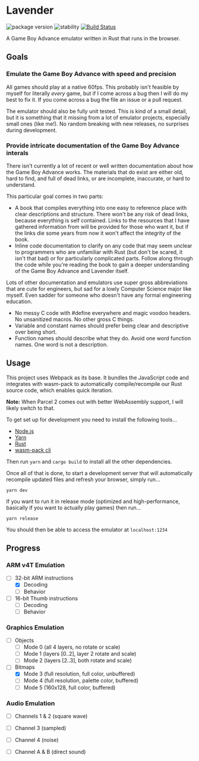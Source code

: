 # Lavender
![package version](https://img.shields.io/badge/lavender-v0.0.0-9394e4.svg)
![stability](https://img.shields.io/badge/stability-alpha-f2667b.svg)
[![Build Status](https://travis-ci.org/partheseas/lavender.svg?branch=master)](https://travis-ci.org/partheseas/lavender)

A Game Boy Advance emulator written in Rust that runs in the browser.

## Goals

### Emulate the Game Boy Advance with speed and precision
All games should play at a native 60fps. This probably isn't feasible by
myself for literally *every* game, but if I come across a bug then I will do my
best to fix it. If you come across a bug the file an issue or a pull request.

The emulator should also be fully unit tested. This is kind of a small detail,
but it is something that it missing from a lot of emulator projects,
especially small ones (like me!). No random breaking with new releases, no
surprises during development.

### Provide intricate documentation of the Game Boy Advance interals
There isn't currently a lot of recent or well written documentation about how
the Game Boy Advance works. The materials that do exist are either old, hard to
find, and full of dead links, or are incomplete, inaccurate, or hard to
understand.

This particular goal comes in two parts:
- A book that compiles everything into one easy to reference place
with clear descriptions and structure. There won't be any risk of dead links,
because everything is self contained. Links to the resources that I have
gathered information from will be provided for those who want it, but if the
links die some years from now it won't affect the integrity of the book.
- Inline code documentation to clarify on any code that may seem unclear to
programmers who are unfamiliar with Rust (but don't be scared, it isn't that
bad) or for particularly complicated parts. Follow along through the
code while you're reading the book to gain a deeper understanding of the
Game Boy Advance and Lavender itself.

Lots of other documentation and emulators use super gross abbreviations that
are cute for engineers, but sad for a lowly Computer Science major like myself.
Even sadder for someone who doesn't have any formal engineering education.
- No messy C code with #define everywhere and magic voodoo headers. No
unsanitized macros. No other gross C things.
- Variable and constant names should prefer being clear and descriptive over being short.
- Function names should describe what they do. Avoid one word function names.
One word is not a description.

## Usage
This project uses Webpack as its base. It bundles the JavaScript code and
integrates with wasm-pack to automatically compile/recompile our Rust source
code, which enables quick iteration.

**Note:** When Parcel 2 comes out with better WebAssembly support, I will likely
switch to that.

To get set up for development you need to install the following tools...

- [Node.js](https://nodejs.org)
- [Yarn](https://yarnpkg.com)
- [Rust](https://rustup.rs)
- [wasm-pack cli](https://rustwasm.github.io/wasm-pack/installer/)

Then run `yarn` and `cargo build` to install all the other dependencies.

Once all of that is done, to start a development server that will automatically
recompile updated files and refresh your browser, simply run...

```Shell
yarn dev
```

If you want to run it in release mode (optimized and high-performance, basically
if you want to actually play games) then run...

```Shell
yarn release
```

You should then be able to access the emulator at `localhost:1234`

## Progress

### ARM v4T Emulation
- [ ] 32-bit ARM instructions
  - [x] Decoding
  - [ ] Behavior
- [ ] 16-bit Thumb instructions
  - [ ] Decoding
  - [ ] Behavior

### Graphics Emulation
- [ ] Objects
  - [ ] Mode 0 (all 4 layers, no rotate or scale)
  - [ ] Mode 1 (layers [0..2], layer 2 rotate and scale)
  - [ ] Mode 2 (layers [2..3], both rotate and scale)
- [ ] Bitmaps
  - [x] Mode 3 (full resolution, full color, unbuffered)
  - [ ] Mode 4 (full resolution, palette color, buffered)
  - [ ] Mode 5 (160x128, full color, buffered)

### Audio Emulation
- [ ] Channels 1 & 2 (square wave)
- [ ] Channel 3 (sampled)
- [ ] Channel 4 (noise)
- [ ] Channel A & B (direct sound)

